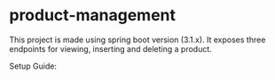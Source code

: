 # product-management
This project is made using spring boot version (3.1.x).
It exposes three endpoints for viewing, inserting and deleting a product.

Setup Guide:
